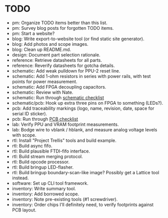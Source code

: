 # TODO

* pm: Organize TODO items better than this list.
* pm: Survey blog posts for forgotten TODO items.
* pm: Start a website?
* blog: Write export-to-website tool (or find static site generator).
* blog: Add photos and scope images.
* blog: Clean up README.md.
* design: Document part selection rationale.
* reference: Retrieve datasheets for all parts.
* reference: Reverify datasheets for gotcha details.
* schematic: Add weak pulldown for PPU-2 reset line.
* schematic: Add 1-ohm resistors in series with power rails, with test points for power measurement.
* schematic: Add FPGA decoupling capacitors.
* schematic: Review with Nate.
* schematic: Run through [schematic checklist](https://github.com/azonenberg/pcb-checklist/blob/master/schematic-checklist.md)
* schematic/pcb: Hook up extra three pins on FPGA to something (LEDs?).
* pcb: Add traceability markings (logo, name, revision, date, space for serial ID sticker).
* pcb: Run through [PCB checklist](https://github.com/azonenberg/pcb-checklist/blob/master/layout-checklist.md)
* lab: Verify PPU and VRAM footprint measurements.
* lab: Bodge wire to vblank / hblank, and measure analog voltage levels with scope.
* rtl: Install "Project Trellis" tools and build example.
* rtl: Build async fifo.
* rtl: Build plausible FTDI-fifo interface.
* rtl: Build stream merging protocol.
* rtl: Build opcode processor.
* rtl: Build bringup LED-flasher.
* rtl: Build bringup boundary-scan-like image? Possibly get a Lattice tool instead.
* software: Set up CLI tool framework.
* inventory: Write summary tool.
* inventory: Add borrowed scope.
* inventory: Note pre-existing tools (#1 screwdriver).
* inventory: Order chips I'll definitely need, to verify footprints against PCB layout.
